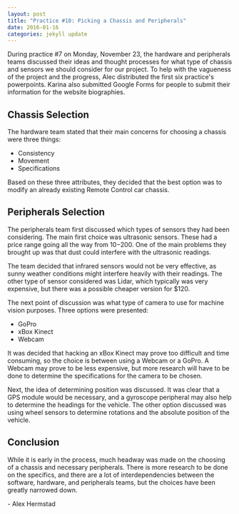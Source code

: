 ```yaml
---
layout: post
title: "Practice #10: Picking a Chassis and Peripherals"
date: 2016-01-16
categories: jekyll update
---
```


During practice #7 on Monday, November 23, the hardware and peripherals teams
discussed their ideas and thought processes for what type of chassis and sensors
we should consider for our project. To help with the vagueness of the project
and the progress, Alec distributed the first six practice's powerpoints. Karina
also submitted Google Forms for people to submit their information for the
website biographies.

## Chassis Selection

The hardware team stated that their main concerns for choosing a chassis were
three things:

* Consistency
* Movement
* Specifications

Based on these three attributes, they decided that the best option was to modify
an already existing Remote Control car chassis. 


## Peripherals Selection

The peripherals team first discussed which types of sensors they had been
considering. The main first choice was ultrasonic sensors. These had a price
range going all the way from $10-$200. One of the main problems they brought up
was that dust could interfere with the ultrasonic readings.
  
The team decided that infrared sensors would not be very effective, as sunny
weather conditions might interfere heavily with their readings. The other type
of sensor considered was Lidar, which typically was very expensive, but there
was a possible cheaper version for $120.
  
The next point of discussion was what type of camera to use for machine vision
purposes. Three options were presented:

* GoPro
* xBox Kinect
* Webcam
  
It was decided that hacking an xBox Kinect may prove too difficult and time
consuming, so the choice is between using a Webcam or a GoPro. A Webcam may
prove to be less expensive, but more research will have to be done to determine
the specifications for the camera to be chosen.
  
Next, the idea of determining position was discussed. It was clear that a GPS
module would be necessary, and a gyroscope peripheral may also help to determine
the headings for the vehicle. The other option discussed was using wheel sensors
to determine rotations and the absolute position of the vehicle.
  
## Conclusion
  
While it is early in the process, much headway was made on the choosing of a
chassis and necessary peripherals. There is more research to be done on the
specifics, and there are a lot of interdependencies between the software,
hardware, and peripherals teams, but the choices have been greatly narrowed
down.
  
\- Alex Hermstad

















